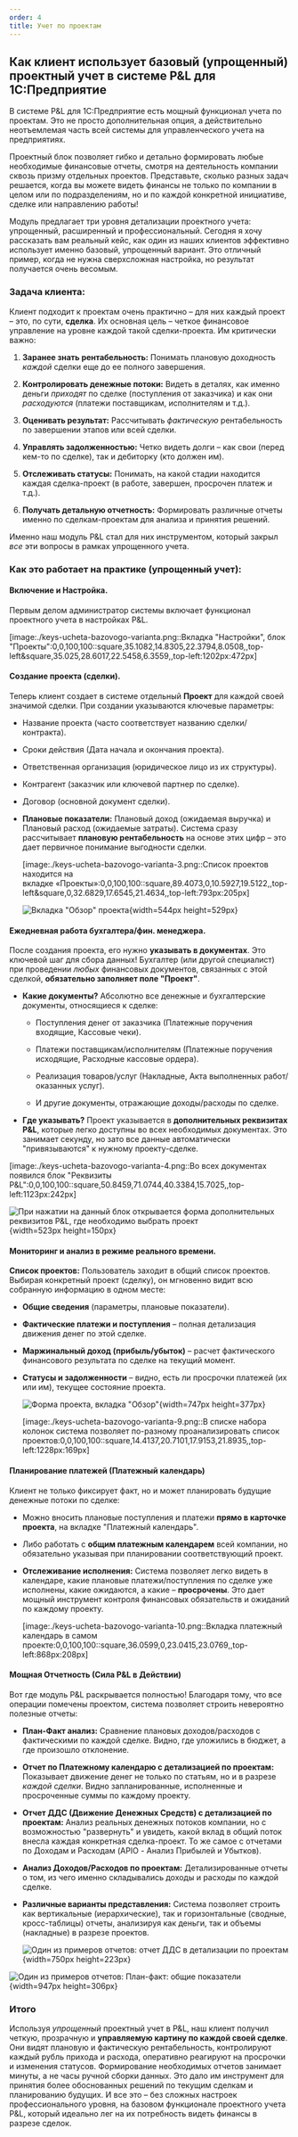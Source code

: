 ```yaml
---
order: 4
title: Учет по проектам
---
```


## **Как клиент использует базовый (упрощенный) проектный учет в системе P&L для 1С:Предприятие**

В системе P&L для 1С:Предприятие есть мощный функционал учета по проектам. Это не просто дополнительная опция, а действительно неотъемлемая часть всей системы для управленческого учета на предприятиях.

Проектный блок позволяет гибко и детально формировать любые необходимые финансовые отчеты, смотря на деятельность компании сквозь призму отдельных проектов. Представьте, сколько разных задач решается, когда вы можете видеть финансы не только по компании в целом или по подразделениям, но и по каждой конкретной инициативе, сделке или направлению работы!

Модуль предлагает три уровня детализации проектного учета: упрощенный, расширенный и профессиональный. Сегодня я хочу рассказать вам реальный кейс, как один из наших клиентов эффективно использует именно базовый, упрощенный вариант. Это отличный пример, когда не нужна сверхсложная настройка, но результат получается очень весомым.

### **Задача клиента:**

Клиент подходит к проектам очень практично – для них каждый проект – это, по сути, **сделка**. Их основная цель – четкое финансовое управление на уровне каждой такой сделки-проекта. Им критически важно:

1. **Заранее знать рентабельность:** Понимать плановую доходность *каждой* сделки еще до ее полного завершения.

2. **Контролировать денежные потоки:** Видеть в деталях, как именно деньги *приходят* по сделке (поступления от заказчика) и как они *расходуются* (платежи поставщикам, исполнителям и т.д.).

3. **Оценивать результат:** Рассчитывать *фактическую* рентабельность по завершении этапов или всей сделки.

4. **Управлять задолженностью:** Четко видеть долги – как свои (перед кем-то по сделке), так и дебиторку (кто должен им).

5. **Отслеживать статусы:** Понимать, на какой стадии находится каждая сделка-проект (в работе, завершен, просрочен платеж и т.д.).

6. **Получать детальную отчетность:** Формировать различные отчеты именно по сделкам-проектам для анализа и принятия решений.

Именно наш модуль P&L стал для них инструментом, который закрыл *все* эти вопросы в рамках упрощенного учета.

### **Как это работает на практике (упрощенный учет):**

#### **Включение и Настройка.**

Первым делом администратор системы включает функционал проектного учета в настройках P&L.

[image:./keys-ucheta-bazovogo-varianta.png::Вкладка \"Настройки\", блок \"Проекты\":0,0,100,100::square,35.1082,14.8305,22.3794,8.0508,,top-left&square,35.025,28.6017,22.5458,6.3559,,top-left:1202px:472px]

#### **Создание проекта (сделки).**

Теперь клиент создает в системе отдельный **Проект** для каждой своей значимой сделки. При создании указываются ключевые параметры:

-  Название проекта (часто соответствует названию сделки/контракта).

-  Сроки действия (Дата начала и окончания проекта).

-  Ответственная организация (юридическое лицо из их структуры).

-  Контрагент (заказчик или ключевой партнер по сделке).

-  Договор (основной документ сделки).

-  **Плановые показатели:** Плановый доход (ожидаемая выручка) и Плановый расход (ожидаемые затраты). Система сразу рассчитывает **плановую рентабельность** на основе этих цифр – это дает первичное понимание выгодности сделки.

   [image:./keys-ucheta-bazovogo-varianta-3.png::Список проектов находится на вкладке «Проекты»:0,0,100,100::square,89.4073,0,10.5927,19.5122,,top-left&square,0,32.6829,17.6545,21.4634,,top-left:793px:205px]

   ![](./keys-ucheta-bazovogo-varianta-2.png "Вкладка \"Обзор\" проекта"){width=544px height=529px}



#### **Ежедневная работа бухгалтера/фин. менеджера.**

После создания проекта, его нужно **указывать в документах**. Это ключевой шаг для сбора данных! Бухгалтер (или другой специалист) при проведении *любых* финансовых документов, связанных с этой сделкой, **обязательно заполняет поле "Проект"**.

-  **Какие документы?** Абсолютно все денежные и бухгалтерские документы, относящиеся к сделке:

   -  Поступления денег от заказчика (Платежные поручения входящие, Кассовые чеки).

   -  Платежи поставщикам/исполнителям (Платежные поручения исходящие, Расходные кассовые ордера).

   -  Реализация товаров/услуг (Накладные, Акта выполненных работ/оказанных услуг).

   -  И другие документы, отражающие доходы/расходы по сделке.

-  **Где указывать?** Проект указывается в **дополнительных реквизитах P&L**, которые легко доступны во всех необходимых документах. Это занимает секунду, но зато все данные автоматически "привязываются" к нужному проекту-сделке.

[image:./keys-ucheta-bazovogo-varianta-4.png::Во всех документах появился блок \"Реквизиты P&L\":0,0,100,100::square,50.8459,71.0744,40.3384,15.7025,,top-left:1123px:242px]

![](./keys-ucheta-bazovogo-varianta-5.png "При нажатии на данный блок открывается форма дополнительных реквизитов P&L, где необходимо выбрать проект"){width=523px height=150px}



#### **Мониторинг и анализ в режиме реального времени.**

**Список проектов:** Пользователь заходит в общий список проектов. Выбирая конкретный проект (сделку), он мгновенно видит всю собранную информацию в одном месте:

-  **Общие сведения** (параметры, плановые показатели).

-  **Фактические платежи и поступления** – полная детализация движения денег по этой сделке.

-  **Маржинальный доход (прибыль/убыток)** – расчет фактического финансового результата по сделке на текущий момент.

-  **Статусы и задолженности** – видно, есть ли просрочки платежей (их или им), текущее состояние проекта.

   ![](./keys-ucheta-bazovogo-varianta-8.png "Форма проекта, вкладка \"Обзор\""){width=747px height=377px}

   [image:./keys-ucheta-bazovogo-varianta-9.png::В списке набора колонок система позволяет по-разному проанализировать список проектов:0,0,100,100::square,14.4137,20.7101,17.9153,21.8935,,top-left:1228px:169px]

#### **Планирование платежей (Платежный календарь)**

Клиент не только фиксирует факт, но и может планировать будущие денежные потоки по сделке:

-  Можно вносить плановые поступления и платежи **прямо в карточке проекта**, на вкладке "Платежный календарь".

-  Либо работать с **общим платежным календарем** всей компании, но обязательно указывая при планировании соответствующий проект.

-  **Отслеживание исполнения:** Система позволяет легко видеть в календаре, какие плановые платежи/поступления по сделке уже исполнены, какие ожидаются, а какие – **просрочены**. Это дает мощный инструмент контроля финансовых обязательств и ожиданий по каждому проекту.

   [image:./keys-ucheta-bazovogo-varianta-10.png::Вкладка платежный календарь в самом проекте:0,0,100,100::square,36.0599,0,23.0415,23.0769,,top-left:868px:208px]

#### **Мощная Отчетность (Сила P&L в Действии)**

Вот где модуль P&L раскрывается полностью! Благодаря тому, что все операции помечены проектом, система позволяет строить невероятно полезные отчеты:

-  **План-Факт анализ:** Сравнение плановых доходов/расходов с фактическими по каждой сделке. Видно, где уложились в бюджет, а где произошло отклонение.

-  **Отчет по Платежному календарю с детализацией по проектам:** Показывает движение денег не только по статьям, но и в разрезе *каждой сделки*. Видно запланированные, исполненные и просроченные суммы по каждому проекту.

-  **Отчет ДДС (Движение Денежных Средств) с детализацией по проектам:** Анализ реальных денежных потоков компании, но с возможностью "развернуть" и увидеть, какой вклад в общий поток внесла каждая конкретная сделка-проект. То же самое с отчетами по Доходам и Расходам (APIO - Анализ Прибылей и Убытков).

-  **Анализ Доходов/Расходов по проектам:** Детализированные отчеты о том, из чего именно складывались доходы и расходы по каждой сделке.

-  **Различные варианты представления:** Система позволяет строить как вертикальные (иерархические), так и горизонтальные (сводные, кросс-таблицы) отчеты, анализируя как деньги, так и объемы (накладные) в разрезе проектов.

   ![](./keys-ucheta-bazovogo-varianta-13.png "Один из примеров отчетов: отчет ДДС в детализации по проектам"){width=750px height=223px}

![](./keys-ucheta-bazovogo-varianta-12.png "Один из примеров отчетов: План-факт: общие показатели"){width=947px height=306px}

### **Итого**

Используя *упрощенный* проектный учет в P&L, наш клиент получил четкую, прозрачную и **управляемую картину по каждой своей сделке**. Они видят плановую и фактическую рентабельность, контролируют каждый рубль прихода и расхода, оперативно реагируют на просрочки и изменения статусов. Формирование необходимых отчетов занимает минуты, а не часы ручной сборки данных. Это дало им инструмент для принятия более обоснованных решений по текущим сделкам и планированию будущих. И все это – без сложных настроек профессионального уровня, на базовом функционале проектного учета P&L, который идеально лег на их потребность видеть финансы в разрезе сделок.